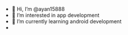 - 👋 Hi, I’m @ayan15888
- 👀 I’m interested in app development
- 🌱 I’m currently learning android development
- 

<!---
ayan15888/ayan15888 is a ✨ special ✨ repository because its `README.md` (this file) appears on your GitHub profile.
You can click the Preview link to take a look at your changes.
--->
